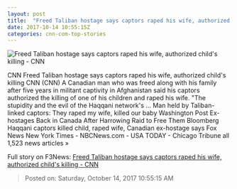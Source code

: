 ```yaml
---
layout: post
title:  "Freed Taliban hostage says captors raped his wife, authorized child's killing - CNN"
date: 2017-10-14 10:55:15Z
categories: cnn-com-top-stories
---
```


![Freed Taliban hostage says captors raped his wife, authorized child's killing - CNN](http://cdn.cnn.com/cnnnext/dam/assets/171012115610-taliban-family-release-1-super-tease.jpg)

CNN Freed Taliban hostage says captors raped his wife, authorized child's killing CNN (CNN) A Canadian man who was freed along with his family after five years in militant captivity in Afghanistan said his captors authorized the killing of one of his children and raped his wife. "The stupidity and the evil of the Haqqani network's ... Man held by Taliban-linked captors: They raped my wife, killed our baby Washington Post Ex-hostages Back in Canada After Harrowing Raid to Free Them Bloomberg Haqqani captors killed child, raped wife, Canadian ex-hostage says Fox News New York Times - NBCNews.com - USA TODAY - Chicago Tribune all 1,523 news articles »


Full story on F3News: [Freed Taliban hostage says captors raped his wife, authorized child's killing - CNN](http://www.f3nws.com/n/DQhRpC)

> Posted on: Saturday, October 14, 2017 10:55:15 AM
